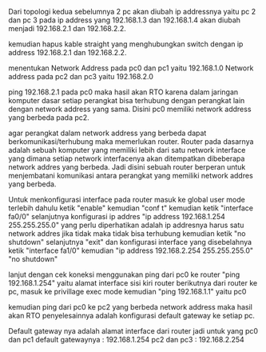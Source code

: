 Dari topologi kedua sebelumnya
2 pc akan diubah ip addressnya yaitu pc 2 dan pc 3
pada ip address yang 192.168.1.3 dan 192.168.1.4 akan diubah menjadi 
192.168.2.1 dan 192.168.2.2.


kemudian hapus kable straight yang menghubungkan switch dengan ip address 192.168.2.1 
dan 192.168.2.2.

menentukan Network Address pada pc0 dan pc1 yaitu 192.168.1.0
Network address pada pc2 dan pc3 yaitu 192.168.2.0

ping 192.168.2.1 pada pc0 
maka hasil akan RTO karena dalam jaringan komputer dasar setiap perangkat bisa 
terhubung dengan perangkat lain dengan network address yang sama. Disini pc0 memiliki 
network address yang berbeda pada pc2.

agar perangkat dalam network address yang berbeda dapat berkomunikasi/terhubung
maka memerlukan router. Router pada dasarnya adalah sebuah komputer yang memiliki lebih dari satu network
interface yang dimana setiap network interfacenya akan ditempatkan dibeberapa network addres yang berbeda.
Jadi disini sebuah router berperan untuk menjembatani komunikasi antara perangkat yang memiliki network addres yang berbeda.

Untuk menkonfigurasi interface pada router masuk ke global user mode terlebih dahulu
ketik "enable" kemudian "conf t"
kemudian ketik "interface fa0/0"
selanjutnya konfigurasi ip addres "ip address 192.168.1.254 255.255.255.0"
yang perlu diperhatikan adalah ip addresnya harus satu network addres jika tidak maka 
tidak bisa terhubung
kemudian ketik "no shutdown"
selanjutnya "exit"
dan konfigurasi interface yang disebelahnya 
ketik "interface fa1/0"
kemudian "ip address 192.168.2.254 255.255.255.0"
"no shutdown"

lanjut dengan cek koneksi menggunakan ping dari pc0 ke router "ping 192.168.1.254" yaitu alamat interface sisi kiri router
berikutnya dari router ke pc, masuk ke privillage exec mode kemudian "ping 192.168.1.1" yaitu pc0

kemudian ping dari pc0 ke pc2 yang berbeda network address maka hasil akan RTO 
penyelesainnya adalah konfigurasi default gateway ke setiap pc.

Default gateway nya adalah alamat interface dari router jadi untuk yang pc0 dan pc1 
default gatewaynya : 192.168.1.254
pc2 dan pc3 : 192.168.2.254


